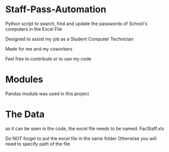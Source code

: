 # Staff-Pass-Automation

Python script to search, find and update the passwords of School's computers in the Excel File

Designed to assist my job as a Student Computer Technician

Made for me and my coworkers 

Feel free to contribute or to use my code

# Modules
Pandas module was used in this project

# The Data
as it can be seen in the code, 
the excel file needs to be named: FacStaff.xls 

Do NOT forget to put the excel file in the same folder
Otherwise you will need to specify path of the file
